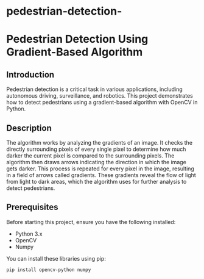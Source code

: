 # pedestrian-detection-
# Pedestrian Detection Using Gradient-Based Algorithm

## Introduction

Pedestrian detection is a critical task in various applications, including autonomous driving, surveillance, and robotics. This project demonstrates how to detect pedestrians using a gradient-based algorithm with OpenCV in Python.

## Description

The algorithm works by analyzing the gradients of an image. It checks the directly surrounding pixels of every single pixel to determine how much darker the current pixel is compared to the surrounding pixels. The algorithm then draws arrows indicating the direction in which the image gets darker. This process is repeated for every pixel in the image, resulting in a field of arrows called gradients. These gradients reveal the flow of light from light to dark areas, which the algorithm uses for further analysis to detect pedestrians.

## Prerequisites

Before starting this project, ensure you have the following installed:
- Python 3.x
- OpenCV
- Numpy

You can install these libraries using pip:
```bash
pip install opencv-python numpy

